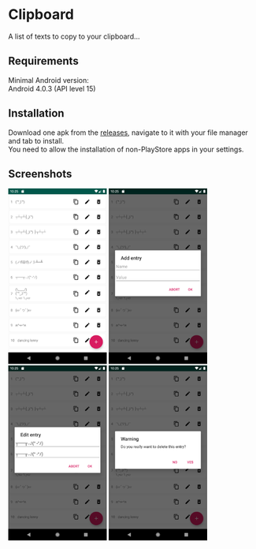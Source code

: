 # Clipboard
A list of texts to copy to your clipboard...

## Requirements
Minimal Android version:<br>
Android 4.0.3 (API level 15)

## Installation
Download one apk from the
[releases](https://github.com/5kWBassmachine/Clipboard/releases),
navigate to it with your file manager and tab to install.<br>
You need to allow the installation of non-PlayStore apps in your settings.

## Screenshots
<img src="screenshots/screenshot-1.png" title="screenshot 1 - list" width="200"> <img src="screenshots/screenshot-2.png" title="screenshot 2 - add dialog" width="200"> <img src="screenshots/screenshot-3.png" title="screenshot 3 - edit dialog" width="200"> <img src="screenshots/screenshot-4.png" title="screenshot 4 - remove dialog" width="200">
